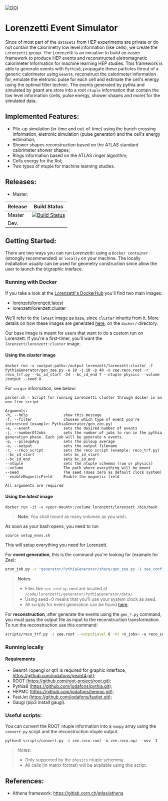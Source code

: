 

[![DOI](https://zenodo.org/badge/248031762.svg)](https://zenodo.org/badge/latestdoi/248031762)

# Lorenzetti Event Simulator

Since of most part of the `datasets` from HEP experiments are private or do not contain the calorimetry low level information (like cells), we create the `Lorenzetti` group. The Lorenzetti is an iniciative to build an easier framework to produce HEP events and reconstructed eletromagnetic calorimeter information for machine learning HEP studies. This framework is able to generate events with `Pythia8`, propagate these particles throut of a generic calorimeter using `Geant4`, reconstruct the calorimeter information for, emulate
the eletronic pulse for each cell and estimate the cell's energy using the optimal filter technic. The events generated by pythia and simulated by geant are store into a root `ntuple` information that contain the low level information (cells, pulse energy, shower shapes and more) for the simulated data.

## Implemented Features:

- Pile-up simulation (in-time and out-of-time) using the bunch crossing information, eletronic simulation (pulse generator) and the cell's energy estimation;
- Shower shapes reconstruction based on the ATLAS standard calorimeter shower shapes;
- Rings information based on the ATLAS ringer algorithm;
- Cells energy for the RoI;
- Two types of ntuple for machine learning studies.

## Releases:

- Master: 


|    Release    | Build Status  |
| ------------- | ------------- |
|   Master      | [![Build Status](https://travis-ci.org/jodafons/lorenzetti.svg?branch=master)](https://travisci.org/jodafons/lorenzetti)     |
|    Dev.       |               |

## Getting Started:

There are two ways you can run Lorenzetti: using a `Docker container` (stronglly recommended) or `locally` on your machine.
The locally installation usually can be used for geometry construction since allow the user to launch the `Qt`graphic inteface.

### Running with Docker

If you take a look at the [Lorenzetti's DockerHub](https://hub.docker.com/r/lorenzetti/lorenzetti) you'll find two main images:

* lorenzett/lorenzett:latest
* lorenzett/lorenzett:cluster

We'll refer to the `latest` image as `base`, since `cluster` inherits from it. More details on how these images are generated [here](https://github.com/jodafons/lorenzetti/tree/master/docker), on the `docker/` directory.

Our base image is meant for users that want to do a custom run on Lorenzett. If you're a first-timer, you'll want the `lorenzett/lorenzett:cluster` image.

#### Using the *cluster* image

```
docker run -v <output-path>:/output lorenzett/lorenzett:cluster -f PythiaGenerator/gen_zee.py -e 10 -j 10 -p 40 -o zee.reco.root -r reco_trf.py --bc_id_start -24 --bc_id_end 7 --ntuple physics --volume /output --seed 0
```

For `<args>` information, see below:

```
parser.sh - Script for running Lorenzetti cluster through docker in an one-line script
 
Arguments:
-h, --help                show this message
-f, --filter              chooses which type of event you're interested (example: PythiaGenerator/gen_zee.py)
-e, --event               sets the desired number of events
-j, --numberOfJobs        sets the number of jobs to run in the pythia generation phase. Each job will be generate n events.
-p, --pileupAvg           sets the pileup average
-o, --output              sets the output filename
-r, --reco_script         sets the reco script (example: reco_trf.py)
--bc_id_start             sets bc_id_start
--bc_id_end               sets bc_id_end
--ntuple                  sets the ntuple schemma (raw or physics)
--volume                  The path where everything will be mount
--seed                    The seed (Uses zero as default clock system)
--enableMagneticField     Enable the magnetic field
 
All arguments are required
```

#### Using the *latest* image

```
docker run -it -v <your-mount>:/volume lorenzett/lorenzett /bin/bash
```

> **Note**: You shall mount as many volumes as you wish.

As soon as your bash opens, you need to run
```
source setup_envs.sh
```

This will setup everything you need for Lorenzett.

For **event generation**, this is the command you're looking for (example for Zee):
```bash
prun_job.py -c "generator/PythiaGenerator/share/gen_zee.py -i zee_config.cmnd --outputLevel 6 --seed 0 -evt <n_events> --pileupAvg <average-pileup> --bc_id_start -8 --bc_id_end 7" -o zee.root -mt <n_threads> -n <n_jobs>
```

> **Notes**
> - Files like `zee_config.cmnd` are located at `/code/lorenzetti/generator/PythiaGenerator/data/`
> - Using seed=0 means that you'll use your system clock as seed.
> - All scripts for event generation can be found [here](https://github.com/jodafons/lorenzetti/tree/master/generator/PythiaGenerator/share).


For **reconstruction**, after generate the events using the `gen_*.py` command, you must pass the output file as input to the reconstruction transformation. To run the reconstruction use this command:

```bash
scripts/reco_trf.py -i zee.root --outputLevel 6 -nt <n_jobs> -o reco_zee.root
```

### Running locally

#### Requirements

- Geant4 (opengl or qt4 is required for graphic interface, https://github.com/jodafons/geant4.git);
- ROOT (https://github.com/root-project/root.git);
- Pythia8 (https://github.com/jodafons/pythia.git);
- HEPMC (https://github.com/jodafons/hepmc.git);
- FastJet (https://github.com/jodafons/fastjet.git);
- Gaugi (pip3 install gaugi).



### Useful scripts:

You can convert the ROOT ntuple information into a `numpy` array using the `convert.py` script and the reconstruction ntuple output.

```
python3 scripts/convert.py -i zee.reco.root -o zee.reco.npz --nov -1
```

> *Notes:*
> - Only supported by the `physics` ntuple schemma.
> - All cells (in matrix format) will be available using this script.

## References:

- Athena framework: https://gitlab.cern.ch/atlas/athena


